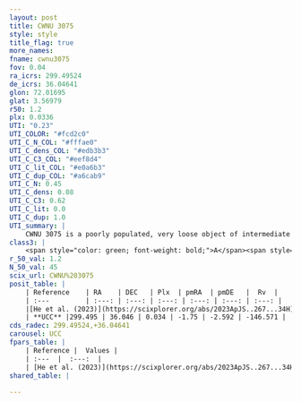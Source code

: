 ```yaml
---
layout: post
title: CWNU 3075
style: style
title_flag: true
more_names: 
fname: cwnu3075
fov: 0.04
ra_icrs: 299.49524
de_icrs: 36.04641
glon: 72.01695
glat: 3.56979
r50: 1.2
plx: 0.0336
UTI: "0.23"
UTI_COLOR: "#fcd2c0"
UTI_C_N_COL: "#fffae0"
UTI_C_dens_COL: "#edb3b3"
UTI_C_C3_COL: "#eef8d4"
UTI_C_lit_COL: "#e0a6b3"
UTI_C_dup_COL: "#a6cab9"
UTI_C_N: 0.45
UTI_C_dens: 0.08
UTI_C_C3: 0.62
UTI_C_lit: 0.0
UTI_C_dup: 1.0
UTI_summary: |
    CWNU 3075 is a poorly populated, very loose object of intermediate C3 quality. It was recently reported in the literature.
class3: |
    <span style="color: green; font-weight: bold;">A</span><span style="color: red; font-weight: bold;">C</span>
r_50_val: 1.2
N_50_val: 45
scix_url: CWNU%203075
posit_table: |
    | Reference    | RA    | DEC   | Plx  | pmRA  | pmDE   |  Rv  |
    | :---         | :---: | :---: | :---: | :---: | :---: | :---: |
    |[He et al. (2023)](https://scixplorer.org/abs/2023ApJS..267...34H) | 299.492 | 36.05 | 0.042 | -1.75 | -2.55 | -146.57 |
    | **UCC** |299.495 | 36.046 | 0.034 | -1.75 | -2.592 | -146.571 | 
cds_radec: 299.49524,+36.04641
carousel: UCC
fpars_table: |
    | Reference |  Values |
    | :---  |  :---:  |
    | [He et al. (2023)](https://scixplorer.org/abs/2023ApJS..267...34H) | `A0=1.85, m-M=15.3, logA=9.1` |
shared_table: |
    
---
```

